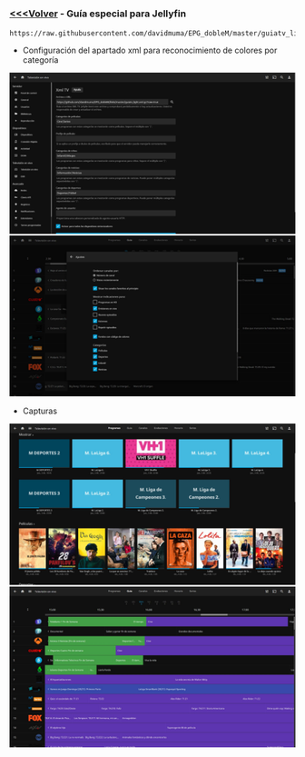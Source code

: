 ### [<<<Volver](https://github.com/davidmuma/EPG_dobleM) - Guía especial para Jellyfin
```
https://raw.githubusercontent.com/davidmuma/EPG_dobleM/master/guiatv_light.xml.gz
```

- Configuración del apartado xml para reconocimiento de colores por categoría

![alt text](https://raw.githubusercontent.com/davidmuma/Canales_dobleM/master/Varios/EPG/Jelly1.jpg)
![alt text](https://raw.githubusercontent.com/davidmuma/Canales_dobleM/master/Varios/EPG/Jelly2.jpg)

- Capturas

![alt text](https://raw.githubusercontent.com/davidmuma/Canales_dobleM/master/Varios/EPG/Jelly3.jpg)
![alt text](https://raw.githubusercontent.com/davidmuma/Canales_dobleM/master/Varios/EPG/Jelly4.jpg)
